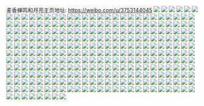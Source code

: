 麦香蝉鸣和月亮主页地址: https://weibo.com/u/3753144045 
![](https://wx4.sinaimg.cn/mw2000/dfb46eedgy1h9cw6vavnkj20u011adwf.jpg) 
![](https://wx4.sinaimg.cn/mw2000/dfb46eedgy1h98iagfx5hj21jk1jkav4.jpg) 
![](https://wx4.sinaimg.cn/mw2000/dfb46eedgy1h91fx33qg3j22c0340x6r.jpg) 
![](https://wx4.sinaimg.cn/mw2000/dfb46eedgy1h91fx87jujj22c0340npg.jpg) 
![](https://wx4.sinaimg.cn/mw2000/dfb46eedgy1h91fxckhvnj22c03407wk.jpg) 
![](https://wx4.sinaimg.cn/mw2000/dfb46eedgy1h91fxie73lj22c03407wm.jpg) 
![](https://wx4.sinaimg.cn/mw2000/dfb46eedgy1h91fxn23pfj22c0340x6r.jpg) 
![](https://wx4.sinaimg.cn/mw2000/dfb46eedgy1h91fxqskgyj22c0340e84.jpg) 
![](https://wx4.sinaimg.cn/mw2000/dfb46eedgy1h91fyl1rwzj22c0340qv8.jpg) 
![](https://wx4.sinaimg.cn/mw2000/dfb46eedgy1h91fypzpp9j22c0340e83.jpg) 
![](https://wx4.sinaimg.cn/mw2000/dfb46eedgy1h91fyuoa8mj22c0340b2c.jpg) 
![](https://wx4.sinaimg.cn/mw2000/dfb46eedgy1h91fyypaa2j22c03401l0.jpg) 
![](https://wx4.sinaimg.cn/mw2000/dfb46eedgy1h91fz4r9q8j22c03401l4.jpg) 
![](https://wx4.sinaimg.cn/mw2000/dfb46eedgy1h91fwyng9nj21z32x2x6s.jpg) 
![](https://wx4.sinaimg.cn/mw2000/dfb46eedgy1h91fzahl9gj22c03401l0.jpg) 
![](https://wx4.sinaimg.cn/mw2000/dfb46eedgy1h91fzej77ej22c0340npf.jpg) 
![](https://wx4.sinaimg.cn/mw2000/dfb46eedgy1h91b28d7kaj21o02yohdt.jpg) 
![](https://wx4.sinaimg.cn/mw2000/dfb46eedgy1h91b29c984j21o02yo7wh.jpg) 
![](https://wx4.sinaimg.cn/mw2000/dfb46eedgy1h91b27pg82j21o02yob29.jpg) 
![](https://wx4.sinaimg.cn/mw2000/dfb46eedgy1h91b2ald2vj21o02yokjl.jpg) 
![](https://wx4.sinaimg.cn/mw2000/dfb46eedgy1h91b2bal01j21o02yoe81.jpg) 
![](https://wx4.sinaimg.cn/mw2000/dfb46eedgy1h8r6pxp3l6j20g40m8n12.jpg) 
![](https://wx4.sinaimg.cn/mw2000/dfb46eedgy1h8r6yqgxkbj20hs0klmyg.jpg) 
![](https://wx4.sinaimg.cn/mw2000/dfb46eedgy1h8r74oina1j20n50fhtad.jpg) 
![](https://wx4.sinaimg.cn/mw2000/dfb46eedgy1h8r74o5wwfj20hs0oaq56.jpg) 
![](https://wx4.sinaimg.cn/mw2000/dfb46eedgy1h8r74osntlj20m80fbabw.jpg) 
![](https://wx4.sinaimg.cn/mw2000/dfb46eedgy1h8r7ahf0r2j20f40qo0vf.jpg) 
![](https://wx4.sinaimg.cn/mw2000/dfb46eedgy1h8r7ahqfhnj20f40qojtb.jpg) 
![](https://wx4.sinaimg.cn/mw2000/dfb46eedgy1h8r7dq0u54j20qo12jn2w.jpg) 
![](https://wx4.sinaimg.cn/mw2000/dfb46eedgy1h8r7dvdzjoj216y0ridmh.jpg) 
![](https://wx4.sinaimg.cn/mw2000/dfb46eedgy1h8opv1e8amj21ng2yohdu.jpg) 
![](https://wx4.sinaimg.cn/mw2000/dfb46eedgy1h8opvr1l2fj20tg1hbnj7.jpg) 
![](https://wx4.sinaimg.cn/mw2000/dfb46eedgy1h8n8bw99wpj20wi1ycnfj.jpg) 
![](https://wx4.sinaimg.cn/mw2000/dfb46eedgy1h8k9t4ty5kj23402c0u0x.jpg) 
![](https://wx4.sinaimg.cn/mw2000/dfb46eedgy1h8k7898e3mj20qo140tjt.jpg) 
![](https://wx4.sinaimg.cn/mw2000/dfb46eedgy1h8eab54dedj22c0340kjm.jpg) 
![](https://wx4.sinaimg.cn/mw2000/dfb46eedgy1h8c31zuptxj22c0340e84.jpg) 
![](https://wx4.sinaimg.cn/mw2000/dfb46eedgy1h8c323v62tj22c03407wk.jpg) 
![](https://wx4.sinaimg.cn/mw2000/dfb46eedgy1h8c31voa87j22c03404qt.jpg) 
![](https://wx4.sinaimg.cn/mw2000/dfb46eedgy1h8c3298rjzj22c0340u10.jpg) 
![](https://wx4.sinaimg.cn/mw2000/dfb46eedgy1h8c32oce54j21o02nw1ky.jpg) 
![](https://wx4.sinaimg.cn/mw2000/dfb46eedgy1h8c32e0zmgj22c0340hdv.jpg) 
![](https://wx4.sinaimg.cn/mw2000/dfb46eedgy1h8c32hw3fnj22c03404qr.jpg) 
![](https://wx4.sinaimg.cn/mw2000/dfb46eedgy1h8c32r0eiqj21o02yob2a.jpg) 
![](https://wx4.sinaimg.cn/mw2000/dfb46eedgy1h8c37h6vftj22c03407wl.jpg) 
![](https://wx4.sinaimg.cn/mw2000/dfb46eedgy1h8bza4tqckj21o02tp7wi.jpg) 
![](https://wx4.sinaimg.cn/mw2000/dfb46eedgy1h88erjfeqvj22c03401ky.jpg) 
![](https://wx4.sinaimg.cn/mw2000/dfb46eedgy1h88es4hce3j22c0340qv7.jpg) 
![](https://wx4.sinaimg.cn/mw2000/dfb46eedgy1h88erlnvv4j22c0340u0x.jpg) 
![](https://wx4.sinaimg.cn/mw2000/dfb46eedgy1h88ergwb6sj22c03401l0.jpg) 
![](https://wx4.sinaimg.cn/mw2000/dfb46eedgy1h88erqcn30j21y62unqv5.jpg) 
![](https://wx4.sinaimg.cn/mw2000/dfb46eedgy1h88es80kujj227y2ylb2a.jpg) 
![](https://wx4.sinaimg.cn/mw2000/dfb46eedgy1h88esc536gj22c0340e84.jpg) 
![](https://wx4.sinaimg.cn/mw2000/dfb46eedgy1h88eshemvsj23402c0u0z.jpg) 
![](https://wx4.sinaimg.cn/mw2000/dfb46eedgy1h88esmbnzyj22c0340npf.jpg) 
![](https://wx4.sinaimg.cn/mw2000/dfb46eedgy1h88ernzwf7j22c03404qq.jpg) 
![](https://wx4.sinaimg.cn/mw2000/dfb46eedgy1h88ersyj91j22c03404qq.jpg) 
![](https://wx4.sinaimg.cn/mw2000/dfb46eedgy1h88es07bdij22c03407wk.jpg) 
![](https://wx4.sinaimg.cn/mw2000/dfb46eedgy1h88ervm489j22c03404qq.jpg) 
![](https://wx4.sinaimg.cn/mw2000/dfb46eedgy1h88es63n6nj227s2y0npe.jpg) 
![](https://wx4.sinaimg.cn/mw2000/dfb46eedgy1h88esr6ykgj22c03404qs.jpg) 
![](https://wx4.sinaimg.cn/mw2000/dfb46eedgy1h84z5qtdgvj213z0u0qgs.jpg) 
![](https://wx4.sinaimg.cn/mw2000/dfb46eedgy1h84yv460kmj21o0280kjl.jpg) 
![](https://wx4.sinaimg.cn/mw2000/dfb46eedgy1h84yv28y63j21o02yo1kx.jpg) 
![](https://wx4.sinaimg.cn/mw2000/dfb46eedgy1h83vsdypsbj22c0340x6p.jpg) 
![](https://wx4.sinaimg.cn/mw2000/dfb46eedgy1h83vsgxk1bj22c0340x6q.jpg) 
![](https://wx4.sinaimg.cn/mw2000/dfb46eedgy1h83vscxpmlj22c03404qr.jpg) 
![](https://wx4.sinaimg.cn/mw2000/dfb46eedgy1h83vske1ghj22c0340b2a.jpg) 
![](https://wx4.sinaimg.cn/mw2000/dfb46eedgy1h83rlkjf1qj21o02yob2a.jpg) 
![](https://wx4.sinaimg.cn/mw2000/dfb46eedgy1h83rlof10jj21o02yohdu.jpg) 
![](https://wx4.sinaimg.cn/mw2000/dfb46eedgy1h80g2yw9p4j22c03401kz.jpg) 
![](https://wx4.sinaimg.cn/mw2000/dfb46eedgy1h80g35soh4j22c03404qs.jpg) 
![](https://wx4.sinaimg.cn/mw2000/dfb46eedgy1h80g3bp1psj22c0340qv5.jpg) 
![](https://wx4.sinaimg.cn/mw2000/dfb46eedgy1h80g3elldoj22c0340kjn.jpg) 
![](https://wx4.sinaimg.cn/mw2000/dfb46eedgy1h80g3po92rj22c03407wi.jpg) 
![](https://wx4.sinaimg.cn/mw2000/dfb46eedgy1h80g3j2wmij22c0340kjn.jpg) 
![](https://wx4.sinaimg.cn/mw2000/dfb46eedgy1h80gash7fqj22c0340npf.jpg) 
![](https://wx4.sinaimg.cn/mw2000/dfb46eedgy1h80gawz3ulj22dr36cb2c.jpg) 
![](https://wx4.sinaimg.cn/mw2000/dfb46eedgy1h80g3n8201j22c0340hdv.jpg) 
![](https://wx4.sinaimg.cn/mw2000/dfb46eedgy1h80g394wqwj22c0340npg.jpg) 
![](https://wx4.sinaimg.cn/mw2000/dfb46eedgy1h80gjlwm3gj22c0340qv5.jpg) 
![](https://wx4.sinaimg.cn/mw2000/dfb46eedgy1h80ckj9ex7j22c0340npe.jpg) 
![](https://wx4.sinaimg.cn/mw2000/dfb46eedgy1h80cmhta5jj22c0340x6s.jpg) 
![](https://wx4.sinaimg.cn/mw2000/dfb46eedgy1h80cmrl2vbj22c0340u10.jpg) 
![](https://wx4.sinaimg.cn/mw2000/dfb46eedgy1h80cmdeng6j22c0340hdv.jpg) 
![](https://wx4.sinaimg.cn/mw2000/dfb46eedgy1h7y5ss9l3qj22c0340b2a.jpg) 
![](https://wx4.sinaimg.cn/mw2000/dfb46eedgy1h7y5sv5q36j22c0340hdt.jpg) 
![](https://wx4.sinaimg.cn/mw2000/dfb46eedgy1h7y5sxswctj22c0340hdt.jpg) 
![](https://wx4.sinaimg.cn/mw2000/dfb46eedgy1h7y5sq4g8tj22c0340hdu.jpg) 
![](https://wx4.sinaimg.cn/mw2000/dfb46eedgy1h7wes9pmbmj20wi1py11h.jpg) 
![](https://wx4.sinaimg.cn/mw2000/dfb46eedgy1h7wes8zxl6j20tp1jo0vo.jpg) 
![](https://wx4.sinaimg.cn/mw2000/dfb46eedgy1h7vq6aziscj21o02you0x.jpg) 
![](https://wx4.sinaimg.cn/mw2000/dfb46eedgy1h7vq6dnvl6j21o02yonpd.jpg) 
![](https://wx4.sinaimg.cn/mw2000/dfb46eedgy1h7pwuoen4ij20wi0lmgol.jpg) 
![](https://wx4.sinaimg.cn/mw2000/dfb46eedgy1h7ogdi8ywaj21o0280qv5.jpg) 
![](https://wx4.sinaimg.cn/mw2000/dfb46eedgy1h7ogdgjvzij21o0280hdt.jpg) 
![](https://wx4.sinaimg.cn/mw2000/dfb46eedgy1h7ogdjqdc7j21o0280qv5.jpg) 
![](https://wx4.sinaimg.cn/mw2000/dfb46eedgy1h7nq8lwdvvj22ty2c0e83.jpg) 
![](https://wx4.sinaimg.cn/mw2000/dfb46eedgy1h7nq9gklesj22v42c0kjn.jpg) 
![](https://wx4.sinaimg.cn/mw2000/dfb46eedgy1h7nqk40bipj22rh2c07wj.jpg) 
![](https://wx4.sinaimg.cn/mw2000/dfb46eedgy1h7nq8tjdtej23402c01l0.jpg) 
![](https://wx4.sinaimg.cn/mw2000/dfb46eedgy1h7nq8gtwkcj2305294npf.jpg) 
![](https://wx4.sinaimg.cn/mw2000/dfb46eedgy1h7nq8wllmdj23402c0u10.jpg) 
![](https://wx4.sinaimg.cn/mw2000/dfb46eedgy1h7nq96kx37j22c03407wk.jpg) 
![](https://wx4.sinaimg.cn/mw2000/dfb46eedgy1h7nq916ey2j22c0340kjo.jpg) 
![](https://wx4.sinaimg.cn/mw2000/dfb46eedgy1h7nq9bnuvaj22c0340hdw.jpg) 
![](https://wx4.sinaimg.cn/mw2000/dfb46eedgy1h7nqmwl27bj20u01407am.jpg) 
![](https://wx4.sinaimg.cn/mw2000/dfb46eedgy1h7nieida95j21o02801ky.jpg) 
![](https://wx4.sinaimg.cn/mw2000/dfb46eedgy1h7nil2cy2aj22801o0kjl.jpg) 
![](https://wx4.sinaimg.cn/mw2000/dfb46eedgy1h7nil45x2wj22801o0npd.jpg) 
![](https://wx4.sinaimg.cn/mw2000/dfb46eedgy1h7nikzwyvpj22801o01kx.jpg) 
![](https://wx4.sinaimg.cn/mw2000/b10c1bc2ly1h7ahjz5wbsj208b08ct8p.jpg) 
![](https://wx4.sinaimg.cn/mw2000/dfb46eedgy1h7givova7uj22dr36c1l0.jpg) 
![](https://wx4.sinaimg.cn/mw2000/dfb46eedgy1h7giwswk4jj21o0280x5a.jpg) 
![](https://wx4.sinaimg.cn/mw2000/dfb46eedgy1h7giwurnuej21jz2bzqv5.jpg) 
![](https://wx4.sinaimg.cn/mw2000/dfb46eedgy1h7giwrm009j21o02yo1ky.jpg) 
![](https://wx4.sinaimg.cn/mw2000/dfb46eedgy1h7fkacu4wlj22c0340hdu.jpg) 
![](https://wx4.sinaimg.cn/mw2000/dfb46eedgy1h7fkagxvk1j226g2wlu0y.jpg) 
![](https://wx4.sinaimg.cn/mw2000/dfb46eedgy1h7flbty592j22c0340e82.jpg) 
![](https://wx4.sinaimg.cn/mw2000/dfb46eedgy1h7fkafiajvj22c03401kz.jpg) 
![](https://wx4.sinaimg.cn/mw2000/dfb46eedgy1h7flbyn57qj22yo1o0b2a.jpg) 
![](https://wx4.sinaimg.cn/mw2000/dfb46eedgy1h7flbqucqfj22c0340q9e.jpg) 
![](https://wx4.sinaimg.cn/mw2000/dfb46eedgy1h7flcmi548j23402c00zy.jpg) 
![](https://wx4.sinaimg.cn/mw2000/dfb46eedgy1h7fkail0mcj21pb2ojaq0.jpg) 
![](https://wx4.sinaimg.cn/mw2000/dfb46eedgy1h7flbwuesaj22c0340e82.jpg) 
![](https://wx4.sinaimg.cn/mw2000/dfb46eedgy1h7b0bxwkqlj22c0340x6q.jpg) 
![](https://wx4.sinaimg.cn/mw2000/dfb46eedgy1h78p66sz0sj22c03401kz.jpg) 
![](https://wx4.sinaimg.cn/mw2000/dfb46eedgy1h78p3slzd7j22c03407wj.jpg) 
![](https://wx4.sinaimg.cn/mw2000/dfb46eedgy1h72yeumaq5j20wi1qrwfs.jpg) 
![](https://wx4.sinaimg.cn/mw2000/dfb46eedgy1h72yetltqhj20wi1qr7ag.jpg) 
![](https://wx4.sinaimg.cn/mw2000/dfb46eedgy1h72yeu3uprj20wi1qrmyg.jpg) 
![](https://wx4.sinaimg.cn/mw2000/dfb46eedgy1h717qlos47j20u01sxwft.jpg) 
![](https://wx4.sinaimg.cn/mw2000/dfb46eedgy1h6ybx77meej20wi1hqjsv.jpg) 
![](https://wx4.sinaimg.cn/mw2000/dfb46eedgy1h6ybx6mx23j20wi1j9wh3.jpg) 
![](https://wx4.sinaimg.cn/mw2000/dfb46eedgy1h6ybx7o1yvj20wi1ozjta.jpg) 
![](https://wx4.sinaimg.cn/mw2000/dfb46eedgy1h6ybyjqkqqj20wi1ycdv0.jpg) 
![](https://wx4.sinaimg.cn/mw2000/b10c1bc2ly1h6531t8dcxj208c08cmxa.jpg) 
![](https://wx4.sinaimg.cn/mw2000/dfb46eedgy1h6vijxox42j20u00w44i2.jpg) 
![](https://wx4.sinaimg.cn/mw2000/dfb46eedgy1h6r7bjt6crj20wi171wwa.jpg) 
![](https://wx4.sinaimg.cn/mw2000/dfb46eedgy1h6r7hxl21xj20wi16812k.jpg) 
![](https://wx4.sinaimg.cn/mw2000/dfb46eedgy1h6r7i085qgj20wi16v7n0.jpg) 
![](https://wx4.sinaimg.cn/mw2000/dfb46eedgy1h6r7ivsisjj20tg13ntwl.jpg) 
![](https://wx4.sinaimg.cn/mw2000/dfb46eedgy1h6ory6h8i0j20hs0npjsc.jpg) 
![](https://wx4.sinaimg.cn/mw2000/dfb46eedgy1h6ory5xhfvj20hs0np751.jpg) 
![](https://wx4.sinaimg.cn/mw2000/dfb46eedgy1h6ory6ypsfj20hs0npt8x.jpg) 
![](https://wx4.sinaimg.cn/mw2000/dfb46eedgy1h6ntk0upyqj23402c0e83.jpg) 
![](https://wx4.sinaimg.cn/mw2000/dfb46eedgy1h6ntk9wkvvj23401r0kjm.jpg) 
![](https://wx4.sinaimg.cn/mw2000/dfb46eedgy1h6ntked6m3j22c0340hdu.jpg) 
![](https://wx4.sinaimg.cn/mw2000/dfb46eedgy1h6ntkh5pp4j23401r07wi.jpg) 
![](https://wx4.sinaimg.cn/mw2000/dfb46eedgy1h6ntk3kvc6j21sp2yahdu.jpg) 
![](https://wx4.sinaimg.cn/mw2000/dfb46eedgy1h6ntjx6a6nj22c03407wi.jpg) 
![](https://wx4.sinaimg.cn/mw2000/dfb46eedgy1h6ntkbw4cpj21r03407iz.jpg) 
![](https://wx4.sinaimg.cn/mw2000/dfb46eedgy1h6ntkljb8pj22c0340hdw.jpg) 
![](https://wx4.sinaimg.cn/mw2000/dfb46eedgy1h6ntk74qnsj22c0340e83.jpg) 
![](https://wx4.sinaimg.cn/mw2000/dfb46eedgy1h6nfd6pnkjj20wi1yctrd.jpg) 
![](https://wx4.sinaimg.cn/mw2000/dfb46eedgy1h6nevq4y5mj22c0340kjn.jpg) 
![](https://wx4.sinaimg.cn/mw2000/dfb46eedgy1h6nevgfcsgj22c03401l0.jpg) 
![](https://wx4.sinaimg.cn/mw2000/dfb46eedgy1h6nezb99gpj23402c01l0.jpg) 
![](https://wx4.sinaimg.cn/mw2000/dfb46eedgy1h6nezvmb4tj23402c01kg.jpg) 
![](https://wx4.sinaimg.cn/mw2000/dfb46eedgy1h6nf0d21rqj22c0340b2d.jpg) 
![](https://wx4.sinaimg.cn/mw2000/dfb46eedgy1h6nf0s180xj23402c01kx.jpg) 
![](https://wx4.sinaimg.cn/mw2000/dfb46eedgy1h6nf1a82thj23402c01kx.jpg) 
![](https://wx4.sinaimg.cn/mw2000/dfb46eedgy1h6ney7i63tj21xf2y71l1.jpg) 
![](https://wx4.sinaimg.cn/mw2000/dfb46eedgy1h6nf1jpeynj23402c0hdu.jpg) 
![](https://wx4.sinaimg.cn/mw2000/dfb46eedly1h6le8y76h4j22c0340na5.jpg) 
![](https://wx4.sinaimg.cn/mw2000/dfb46eedly1h6le8mo1zmj22c0340qv7.jpg) 
![](https://wx4.sinaimg.cn/mw2000/dfb46eedly1h6le9biguqj22c034019k.jpg) 
![](https://wx4.sinaimg.cn/mw2000/dfb46eedly1h6le9l3a2wj22c0340tpk.jpg) 
![](https://wx4.sinaimg.cn/mw2000/dfb46eedgy1h6iki101woj20u0140wko.jpg) 
![](https://wx4.sinaimg.cn/mw2000/dfb46eedgy1h6iki1d4o3j20u0140wlt.jpg) 
![](https://wx4.sinaimg.cn/mw2000/dfb46eedgy1h6iki0oq1nj20u0140wmb.jpg) 
![](https://wx4.sinaimg.cn/mw2000/dfb46eedgy1h6iki1pxtkj20u014046j.jpg) 
![](https://wx4.sinaimg.cn/mw2000/dfb46eedgy1h6iki23oj1j20u0140dob.jpg) 
![](https://wx4.sinaimg.cn/mw2000/dfb46eedgy1h6iki2hvzrj20u0140dnh.jpg) 
![](https://wx4.sinaimg.cn/mw2000/dfb46eedgy1h6iki2w4gvj20u0140wgo.jpg) 
![](https://wx4.sinaimg.cn/mw2000/dfb46eedgy1h6gaiv6cknj21o02yotkq.jpg) 
![](https://wx4.sinaimg.cn/mw2000/dfb46eedgy1h6gaisoe3dj21o02yoqea.jpg) 
![](https://wx4.sinaimg.cn/mw2000/dfb46eedgy1h650lsmk6dj20u00y0teh.jpg) 
![](https://wx4.sinaimg.cn/mw2000/dfb46eedgy1h650ls09sbj20tz15qwn2.jpg) 
![](https://wx4.sinaimg.cn/mw2000/dfb46eedgy1h650opbgv4j20u014gaed.jpg) 
![](https://wx4.sinaimg.cn/mw2000/dfb46eedgy1h61vnjkkgfj22c0340k5v.jpg) 
![](https://wx4.sinaimg.cn/mw2000/dfb46eedgy1h61voolb7yj22832ysk65.jpg) 
![](https://wx4.sinaimg.cn/mw2000/dfb46eedgy1h61vnmuct4j22c0340qv6.jpg) 
![](https://wx4.sinaimg.cn/mw2000/dfb46eedgy1h61vnq6ni6j22c03401jh.jpg) 
![](https://wx4.sinaimg.cn/mw2000/dfb46eedgy1h61vnv5jy6j22c03401l1.jpg) 
![](https://wx4.sinaimg.cn/mw2000/dfb46eedgy1h61vngzl9wj23402c0npe.jpg) 
![](https://wx4.sinaimg.cn/mw2000/dfb46eedgy1h61vp8qbomj23402c0npe.jpg) 
![](https://wx4.sinaimg.cn/mw2000/dfb46eedgy1h61vnzxmfpj22c0340npe.jpg) 
![](https://wx4.sinaimg.cn/mw2000/dfb46eedgy1h61vpnw76bj22c03407wj.jpg) 
![](https://wx4.sinaimg.cn/mw2000/dfb46eedgy1h61vo4vnguj22c0340b29.jpg) 
![](https://wx4.sinaimg.cn/mw2000/dfb46eedgy1h61vo6oc6cj227a2xq1kx.jpg) 
![](https://wx4.sinaimg.cn/mw2000/dfb46eedgy1h61vo9gcjsj22c0340k04.jpg) 
![](https://wx4.sinaimg.cn/mw2000/dfb46eedgy1h61voeumokj23402c0kjo.jpg) 
![](https://wx4.sinaimg.cn/mw2000/dfb46eedgy1h61voiiw8vj22c0340qav.jpg) 
![](https://wx4.sinaimg.cn/mw2000/dfb46eedgy1h61von01bmj22c03407fh.jpg) 
![](https://wx4.sinaimg.cn/mw2000/dfb46eedgy1h61voubn0rj22822yre1v.jpg) 
![](https://wx4.sinaimg.cn/mw2000/dfb46eedgy1h61vozo7yvj23402c01kz.jpg) 
![](https://wx4.sinaimg.cn/mw2000/dfb46eedgy1h61vphabe1j23402c0b29.jpg) 
![](https://wx4.sinaimg.cn/mw2000/dfb46eedgy1h61ut9kuikj21o0280q5v.jpg) 
![](https://wx4.sinaimg.cn/mw2000/dfb46eedgy1h61utblz6kj21o02807uz.jpg) 
![](https://wx4.sinaimg.cn/mw2000/dfb46eedgy1h61utcmoatj21o0280kgg.jpg) 
![](https://wx4.sinaimg.cn/mw2000/dfb46eedgy1h61utdtyinj21o0280418.jpg) 
![](https://wx4.sinaimg.cn/mw2000/dfb46eedgy1h61utflcukj21o028077f.jpg) 
![](https://wx4.sinaimg.cn/mw2000/dfb46eedgy1h61ut7leddj21o0280x64.jpg) 
![](https://wx4.sinaimg.cn/mw2000/dfb46eedgy1h61g748pjkj21o0280488.jpg) 
![](https://wx4.sinaimg.cn/mw2000/dfb46eedgy1h5ycwjwojcj20u0140tan.jpg) 
![](https://wx4.sinaimg.cn/mw2000/dfb46eedgy1h5y2q7ag3fj20u01sxann.jpg) 
![](https://wx4.sinaimg.cn/mw2000/dfb46eedgy1h5y2q6qp9aj20px1k3dq0.jpg) 
![](https://wx4.sinaimg.cn/mw2000/dfb46eedgy1h5w7784dorj22c0340npg.jpg) 
![](https://wx4.sinaimg.cn/mw2000/dfb46eedgy1h5w77a1jmrj22bf2jmqv5.jpg) 
![](https://wx4.sinaimg.cn/mw2000/dfb46eedgy1h5w77camqbj22c03404qp.jpg) 
![](https://wx4.sinaimg.cn/mw2000/dfb46eedgy1h5w7756pu0j22c0340e82.jpg) 
![](https://wx4.sinaimg.cn/mw2000/dfb46eedgy1h5w78kf2x5j22c0340b29.jpg) 
![](https://wx4.sinaimg.cn/mw2000/dfb46eedgy1h5w78mx2jhj22c0340khw.jpg) 
![](https://wx4.sinaimg.cn/mw2000/dfb46eedgy1h5w78syr5dj22c0340dqo.jpg) 
![](https://wx4.sinaimg.cn/mw2000/dfb46eedgy1h5w78pmhmmj22c03407tk.jpg) 
![](https://wx4.sinaimg.cn/mw2000/dfb46eedgy1h5w7929q13j234025pnbg.jpg) 
![](https://wx4.sinaimg.cn/mw2000/dfb46eedgy1h5vso5zdhkj21o02yogtx.jpg) 
![](https://wx4.sinaimg.cn/mw2000/dfb46eedgy1h5vso3kkg3j21o02yodp9.jpg) 
![](https://wx4.sinaimg.cn/mw2000/b10c1bc2ly1h5ke8de2xvj208c07j0sq.jpg) 
![](https://wx4.sinaimg.cn/mw2000/dfb46eedgy1h5l8f56osuj222o340u0y.jpg) 
![](https://wx4.sinaimg.cn/mw2000/dfb46eedgy1h5kmyi3n85j22c0340npd.jpg) 
![](https://wx4.sinaimg.cn/mw2000/dfb46eedgy1h5kmyklwd2j220b2lhqv6.jpg) 
![](https://wx4.sinaimg.cn/mw2000/dfb46eedgy1h5kmynocgsj22c03404qr.jpg) 
![](https://wx4.sinaimg.cn/mw2000/dfb46eedgy1h5kmyqibggj22c0340kjm.jpg) 
![](https://wx4.sinaimg.cn/mw2000/dfb46eedgy1h5kmyt6fmlj22c0340b29.jpg) 
![](https://wx4.sinaimg.cn/mw2000/dfb46eedgy1h5kmywfba6j22c0340kjm.jpg) 
![](https://wx4.sinaimg.cn/mw2000/dfb46eedgy1h5kmyyxpavj22003407wi.jpg) 
![](https://wx4.sinaimg.cn/mw2000/dfb46eedgy1h5kmz2x6enj22c03404qr.jpg) 
![](https://wx4.sinaimg.cn/mw2000/dfb46eedgy1h5kmz5rz0yj22c0340u0y.jpg) 
![](https://wx4.sinaimg.cn/mw2000/dfb46eedgy1h5kmz7nmu8j22c03404qp.jpg) 
![](https://wx4.sinaimg.cn/mw2000/dfb46eedgy1h5kmyfd1k7j22c0340x6q.jpg) 
![](https://wx4.sinaimg.cn/mw2000/dfb46eedgy1h5kmz92gmoj21o0280e4i.jpg) 
![](https://wx4.sinaimg.cn/mw2000/dfb46eedgy1h5kmzb927oj21o0280x6g.jpg) 
![](https://wx4.sinaimg.cn/mw2000/dfb46eedgy1h5kmzccczrj21o0280azq.jpg) 
![](https://wx4.sinaimg.cn/mw2000/dfb46eedgy1h5kmz0efy1j21o02804q0.jpg) 
![](https://wx4.sinaimg.cn/mw2000/dfb46eedgy1h5kmzfb0jaj22c0340npe.jpg) 
![](https://wx4.sinaimg.cn/mw2000/dfb46eedgy1h5kmzi3jo0j22c0340npe.jpg) 
![](https://wx4.sinaimg.cn/mw2000/dfb46eedgy1h5kmzkt00lj215o3347wh.jpg) 
![](https://wx4.sinaimg.cn/mw2000/dfb46eedgy1h5jzdoc8opj21yc0wiqv5.jpg) 
![](https://wx4.sinaimg.cn/mw2000/dfb46eedgy1h5ia42f6mnj21yc0wiqv5.jpg) 
![](https://wx4.sinaimg.cn/mw2000/dfb46eedgy1h5fec7a19gj21o0280e82.jpg) 
![](https://wx4.sinaimg.cn/mw2000/dfb46eedgy1h57vyirxxej22c0340u0y.jpg) 
![](https://wx4.sinaimg.cn/mw2000/dfb46eedgy1h57vykif3uj21o02804qp.jpg) 
![](https://wx4.sinaimg.cn/mw2000/dfb46eedgy1h57vynhazhj22c0340npd.jpg) 
![](https://wx4.sinaimg.cn/mw2000/dfb46eedgy1h57vypyhodj22c0340npd.jpg) 
![](https://wx4.sinaimg.cn/mw2000/dfb46eedgy1h57vyt1ffdj22c0340e81.jpg) 
![](https://wx4.sinaimg.cn/mw2000/dfb46eedgy1h57vywfyvwj22c0340x6q.jpg) 
![](https://wx4.sinaimg.cn/mw2000/dfb46eedgy1h57vydsk4kj21oe2xkx6p.jpg) 
![](https://wx4.sinaimg.cn/mw2000/dfb46eedgy1h57vyyyy5oj22c0340npd.jpg) 
![](https://wx4.sinaimg.cn/mw2000/dfb46eedgy1h57vz1dgrmj22c0340kjl.jpg) 
![](https://wx4.sinaimg.cn/mw2000/dfb46eedgy1h57vz3er8pj22c0340x6p.jpg) 
![](https://wx4.sinaimg.cn/mw2000/dfb46eedgy1h57vzj20kmj223g2j44qp.jpg) 
![](https://wx4.sinaimg.cn/mw2000/dfb46eedgy1h57vz7k0kgj22c0340u0z.jpg) 
![](https://wx4.sinaimg.cn/mw2000/dfb46eedgy1h57vzbx0eqj22c0340b2a.jpg) 
![](https://wx4.sinaimg.cn/mw2000/dfb46eedgy1h57vzf8yo2j22c0340e82.jpg) 
![](https://wx4.sinaimg.cn/mw2000/dfb46eedgy1h57vzhzp8rj21o02yob2a.jpg) 
![](https://wx4.sinaimg.cn/mw2000/dfb46eedgy1h553x00pqsj20wi1yc1b0.jpg) 
![](https://wx4.sinaimg.cn/mw2000/dfb46eedgy1h553x0kvswj20u01hcdu3.jpg) 
![](https://wx4.sinaimg.cn/mw2000/dfb46eedgy1h4ykqnzne2j22c03404qq.jpg) 
![](https://wx4.sinaimg.cn/mw2000/dfb46eedgy1h4y356ju05j20u01ll10h.jpg) 
![](https://wx4.sinaimg.cn/mw2000/dfb46eedgy1h4xxzky4dxj20u01lywht.jpg) 
![](https://wx4.sinaimg.cn/mw2000/dfb46eedgy1h4xy0fkzsyj20mi0sv7d5.jpg) 
![](https://wx4.sinaimg.cn/mw2000/dfb46eedgy1h4r04x2wd1j20u01lyq6w.jpg) 
![](https://wx4.sinaimg.cn/mw2000/dfb46eedgy1h4r04xxg33j20u01lygps.jpg) 
![](https://wx4.sinaimg.cn/mw2000/dfb46eedgy1h4otkz399mj22c03404qr.jpg) 
![](https://wx4.sinaimg.cn/mw2000/dfb46eedgy1h4otm02eq0j21o02you0y.jpg) 
![](https://wx4.sinaimg.cn/mw2000/dfb46eedgy1h4otl1lx5vj22c0340b2a.jpg) 
![](https://wx4.sinaimg.cn/mw2000/dfb46eedgy1h4otljp2m8j22c0340hdw.jpg) 
![](https://wx4.sinaimg.cn/mw2000/dfb46eedgy1h4otm42kgaj21o02yo1kz.jpg) 
![](https://wx4.sinaimg.cn/mw2000/dfb46eedgy1h4otlnj9zpj22c0340hdw.jpg) 
![](https://wx4.sinaimg.cn/mw2000/dfb46eedgy1h4otl4t39mj22c0340x6s.jpg) 
![](https://wx4.sinaimg.cn/mw2000/dfb46eedgy1h4otlxnqbwj21o02yox6q.jpg) 
![](https://wx4.sinaimg.cn/mw2000/dfb46eedgy1h4otlq24odj22c0340npf.jpg) 
![](https://wx4.sinaimg.cn/mw2000/dfb46eedgy1h4otl8hoc4j22c02to1l1.jpg) 
![](https://wx4.sinaimg.cn/mw2000/dfb46eedgy1h4otlaaywuj225v2vukjn.jpg) 
![](https://wx4.sinaimg.cn/mw2000/dfb46eedgy1h4otleywk8j22c0340b2c.jpg) 
![](https://wx4.sinaimg.cn/mw2000/dfb46eedgy1h4otlsgstej22c0340hdv.jpg) 
![](https://wx4.sinaimg.cn/mw2000/dfb46eedgy1h4otm1qyitj21o02yox6q.jpg) 
![](https://wx4.sinaimg.cn/mw2000/dfb46eedgy1h4otlvgad6j22c03404qt.jpg) 
![](https://wx4.sinaimg.cn/mw2000/dfb46eedgy1h4otm6wasjj22c0340kjo.jpg) 
![](https://wx4.sinaimg.cn/mw2000/dfb46eedgy1h4otfo2xrbj20wi1q410h.jpg) 
![](https://wx4.sinaimg.cn/mw2000/dfb46eedgy1h4otfmysm4j20wi1r4thv.jpg) 
![](https://wx4.sinaimg.cn/mw2000/dfb46eedgy1h4cn5z9b1fj21o02yo4qq.jpg) 
![](https://wx4.sinaimg.cn/mw2000/dfb46eedgy1h4cgemkmrjj20u0140q8v.jpg) 
![](https://wx4.sinaimg.cn/mw2000/dfb46eedgy1h4ac2u87zaj20wi1oejwr.jpg) 
![](https://wx4.sinaimg.cn/mw2000/dfb46eedgy1h40ttzofznj20g90gnaaj.jpg) 
![](https://wx4.sinaimg.cn/mw2000/dfb46eedgy1h3yholymomj20wi1ycqiy.jpg) 
![](https://wx4.sinaimg.cn/mw2000/dfb46eedgy1h3yhok0t3vj20wi1yc7jz.jpg) 
